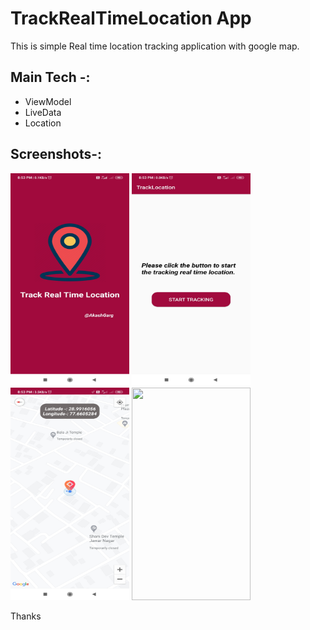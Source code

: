 # TrackRealTimeLocation App
This is simple Real time location tracking application with google map.

## Main Tech -: 

 * ViewModel
 * LiveData
 * Location

## Screenshots-: 

<div class="row">
<img src="https://github.com/er-akashgarg/TrackRealTimeLocation/blob/master/screenshots/image1.jpg" width="190" height="340" />
<img src="https://github.com/er-akashgarg/TrackRealTimeLocation/blob/master/screenshots/image2.jpg" width="190" height="340" />
<img src="https://github.com/er-akashgarg/TrackRealTimeLocation/blob/master/screenshots/image3.jpg" width="190" height="340" />
<img src="https://github.com/er-akashgarg/TrackRealTimeLocation/blob/master/screenshots/vd.mp4" width="190" height="340" />
</div>


Thanks
 

